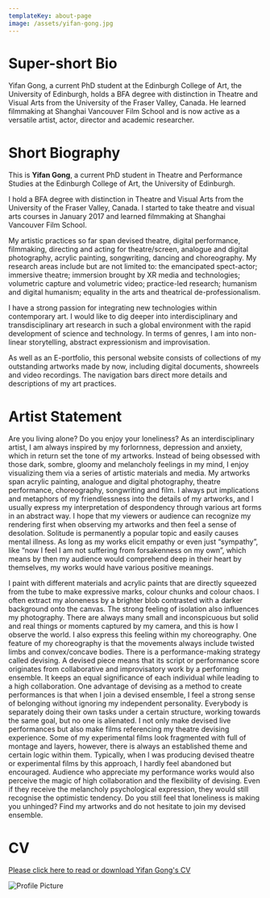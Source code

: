 ```yaml
---
templateKey: about-page
image: /assets/yifan-gong.jpg
---
```

# Super-short Bio

Yifan Gong, a current PhD student at the Edinburgh College of Art, the University of Edinburgh, holds a BFA degree with distinction in Theatre and Visual Arts from the University of the Fraser Valley, Canada. He learned filmmaking at Shanghai Vancouver Film School and is now active as a versatile artist, actor, director and academic researcher.

<div class="lines-1"></div>

# Short Biography

<div class="lines-1"></div>

<!--StartFragment-->

This is **Yifan Gong**, a current PhD student in Theatre and Performance Studies at the Edinburgh College of Art, the University of Edinburgh.

I hold a BFA degree with distinction in Theatre and Visual Arts from the University of the Fraser Valley, Canada. I started to take theatre and visual arts courses in January 2017 and learned filmmaking at Shanghai Vancouver Film School. 

My artistic practices so far span devised theatre, digital performance, filmmaking, directing and acting for theatre/screen, analogue and digital photography, acrylic painting, songwriting, dancing and choreography. My research areas include but are not limited to: the emancipated spect-actor; immersive theatre; immersion brought by XR media and technologies; volumetric capture and volumetric video; practice-led research; humanism and digital humanism; equality in the arts and theatrical de-professionalism.

I have a strong passion for integrating new technologies within contemporary art. I would like to dig deeper into interdisciplinary and transdisciplinary art research in such a global environment with the rapid development of science and technology. In terms of genres, I am into non-linear storytelling, abstract expressionism and improvisation. 

As well as an E-portfolio, this personal website consists of collections of my outstanding artworks made by now, including digital documents, showreels and video recordings. The navigation bars direct more details and descriptions of my art practices.

<!--EndFragment-->

<div class="lines-1"></div>

# Artist Statement

<div class="lines-1"></div>

<!--StartFragment-->

Are you living alone? Do you enjoy your loneliness? As an interdisciplinary artist, I am always inspired by my forlornness, depression and anxiety, which in return set the tone of my artworks. Instead of being obsessed with those dark, sombre, gloomy and melancholy feelings in my mind, I enjoy visualizing them via a series of artistic materials and media. My artworks span acrylic painting, analogue and digital photography, theatre performance, choreography, songwriting and film. I always put implications and metaphors of my friendlessness into the details of my artworks, and I usually express my interpretation of despondency through various art forms in an abstract way. I hope that my viewers or audience can recognize my rendering first when observing my artworks and then feel a sense of desolation. Solitude is permanently a popular topic and easily causes mental illness. As long as my works elicit empathy or even just “sympathy”, like “now I feel I am not suffering from forsakenness on my own”, which means by then my audience would comprehend deep in their heart by themselves, my works would have various positive meanings. 

I paint with different materials and acrylic paints that are directly squeezed from the tube to make expressive marks, colour chunks and colour chaos. I often extract my aloneness by a brighter blob contrasted with a darker background onto the canvas. The strong feeling of isolation also influences my photography. There are always many small and inconspicuous but solid and real things or moments captured by my camera, and this is how I observe the world. I also express this feeling within my choreography. One feature of my choreography is that the movements always include twisted limbs and convex/concave bodies. There is a performance-making strategy called devising. A devised piece means that its script or performance score originates from collaborative and improvisatory work by a performing ensemble. It keeps an equal significance of each individual while leading to a high collaboration. One advantage of devising as a method to create performances is that when I join a devised ensemble, I feel a strong sense of belonging without ignoring my independent personality. Everybody is separately doing their own tasks under a certain structure, working towards the same goal, but no one is alienated. I not only make devised live performances but also make films referencing my theatre devising experience. Some of my experimental films look fragmented with full of montage and layers, however, there is always an established theme and certain logic within them. Typically, when I was producing devised theatre or experimental films by this approach, I hardly feel abandoned but encouraged. Audience who appreciate my performance works would also perceive the magic of high collaboration and the flexibility of devising. Even if they receive the melancholy psychological expression, they would still recognise the optimistic tendency. Do you still feel that loneliness is making you unhinged? Find my artworks and do not hesitate to join my devised ensemble.

<!--EndFragment-->

<div class="lines-1"></div>

# CV

<div class="lines-1"></div>

[Please click here to read or download Yifan Gong's CV](/assets/yifan-gong-cv-2022.docx)

<div class="lines-1"></div>

![Profile Picture](/assets/dsc01939.jpg)